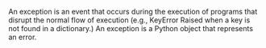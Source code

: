 An exception is an event that occurs during the execution of programs that disrupt the normal flow of execution (e.g., KeyError Raised when a key is not found in a dictionary.) An exception is a Python object that represents an error.
